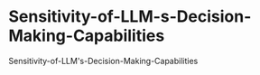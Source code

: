 # Sensitivity-of-LLM-s-Decision-Making-Capabilities
Sensitivity-of-LLM's-Decision-Making-Capabilities
